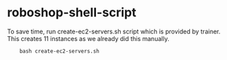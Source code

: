 # roboshop-shell-script
To save time, run create-ec2-servers.sh script which is provided by trainer. This creates 11 instances as we already did this manually.
```
    bash create-ec2-servers.sh
```